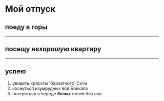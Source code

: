 # Мой отпуск 

## поеду в горы

---
## посещу **_нехорошую_ квартиру**

---
## успею
1. увидеть красоты 'бархатного' Сочи
2. коснуться изумрудных вод Байкала
3. потеряться в череде **_белых_** ночей без сна